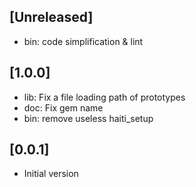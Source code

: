 ## [Unreleased]

- bin: code simplification & lint

## [1.0.0]

- lib: Fix a file loading path of prototypes
- doc: Fix gem name
- bin: remove useless haiti_setup

## [0.0.1]

- Initial version
